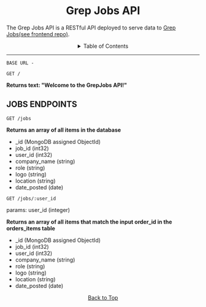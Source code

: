 <h1 align="center">Grep Jobs API</h1>
<p>The Grep Jobs API is a RESTful API deployed to serve data to <a href="grepjobs.netlify.app">Grep Jobs</a><a href="https://github.com/natelee3/grep-jobs">(see frontend repo)</a>. </p>

<details>
    <summary align="center">Table of Contents</summary>
    <ol>
        <li>
            <a href="#jobs-endpoints">Jobs Endpoints</a>
            <ul>
                <li>GET /jobs</li>
                <li>GET /jobs/:user_id</li>
            </ul>
        </li>
  </ol>
</details><hr/>

    BASE URL - 

    GET /

<b>Returns text: "Welcome to the GrepJobs API!"</b>

## JOBS ENDPOINTS

    GET /jobs

<b>Returns an array of all items in the database</b>
<ul>
    <li>_id (MongoDB assigned ObjectId)</li>
    <li>job_id (int32)</li>
    <li>user_id (int32)</li>
    <li>company_name (string)</li>
    <li>role (string)</li>
    <li>logo (string)</li>
    <li>location (string)</li>
    <li>date_posted (date)</li>
</ul>

    GET /jobs/:user_id

params: user_id (integer)

<b>Returns an array of all items that match the input order_id in the orders_items table</b>
<ul>
    <li>_id (MongoDB assigned ObjectId)</li>
    <li>job_id (int32)</li>
    <li>user_id (int32)</li>
    <li>company_name (string)</li>
    <li>role (string)</li>
    <li>logo (string)</li>
    <li>location (string)</li>
    <li>date_posted (date)</li>
</ul>

<p align="center">
    <a href="#interiorize-api">Back to Top</a>
</p>
